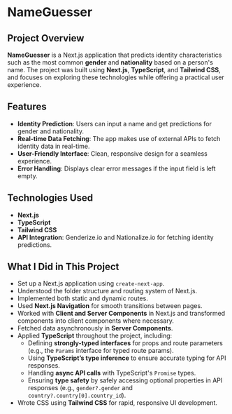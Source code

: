 # NameGuesser

## Project Overview

**NameGuesser** is a Next.js application that predicts identity characteristics such as the most common **gender** and **nationality** based on a person's name. The project was built using **Next.js**, **TypeScript**, and **Tailwind CSS**, and focuses on exploring these technologies while offering a practical user experience.

## Features

- **Identity Prediction**: Users can input a name and get predictions for gender and nationality.
- **Real-time Data Fetching**: The app makes use of external APIs to fetch identity data in real-time.
- **User-Friendly Interface**: Clean, responsive design for a seamless experience.
- **Error Handling**: Displays clear error messages if the input field is left empty.

## Technologies Used

- **Next.js**
- **TypeScript**
- **Tailwind CSS**
- **API Integration**: Genderize.io and Nationalize.io for fetching identity predictions.

## What I Did in This Project

- Set up a Next.js application using `create-next-app`.
- Understood the folder structure and routing system of Next.js.
- Implemented both static and dynamic routes.
- Used **Next.js Navigation** for smooth transitions between pages.
- Worked with **Client and Server Components** in Next.js and transformed components into client components where necessary.
- Fetched data asynchronously in **Server Components**.
- Applied **TypeScript** throughout the project, including:
  - Defining **strongly-typed interfaces** for props and route parameters (e.g., the `Params` interface for typed route params).
  - Using **TypeScript’s type inference** to ensure accurate typing for API responses.
  - Handling **async API calls** with TypeScript's `Promise` types.
  - Ensuring **type safety** by safely accessing optional properties in API responses (e.g., `gender?.gender` and `country?.country[0].country_id`).
- Wrote CSS using **Tailwind CSS** for rapid, responsive UI development.
